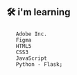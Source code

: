 ## 🛠️ i'm learning

###

       Adobe Inc.
       Figma
       HTML5
       CSS3
       JavaScript
       Python - Flask;


